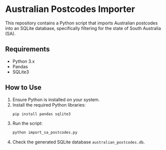
# Australian Postcodes Importer

This repository contains a Python script that imports Australian postcodes into an SQLite database, specifically filtering for the state of South Australia (SA).

## Requirements

- Python 3.x
- Pandas
- SQLite3

## How to Use

1. Ensure Python is installed on your system.
2. Install the required Python libraries:
   ```bash
   pip install pandas sqlite3
   ```
3. Run the script:
   ```bash
   python import_sa_postcodes.py
   ```
4. Check the generated SQLite database `australian_postcodes.db`.
